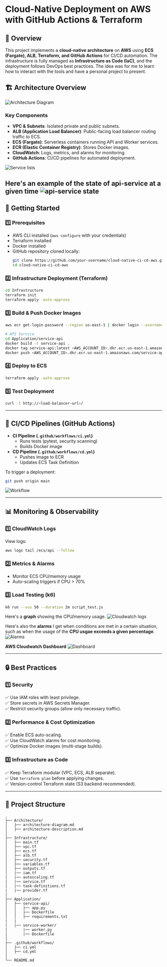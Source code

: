# Cloud-Native Deployment on AWS with GitHub Actions & Terraform

## 📌 **Overview**
This project implements a **cloud-native architecture** on **AWS** using **ECS (Fargate), ALB, Terraform, and GitHub Actions** for CI/CD automation. The infrastructure is fully managed as **Infrastructure as Code (IaC)**, and the deployment follows DevOps best practices.
The idea was for me to learn how to interact with the tools and have a personal project to present.

## 🏗 **Architecture Overview**

![Architecture Diagram](image-6.png)

### **Key Components**
- **VPC & Subnets**: Isolated private and public subnets.
- **ALB (Application Load Balancer)**: Public-facing load balancer routing traffic to ECS.
- **ECS (Fargate)**: Serverless containers running API and Worker services.
- **ECR (Elastic Container Registry)**: Stores Docker images.
- **CloudWatch**: Logs, metrics, and alarms for monitoring.
- **GitHub Actions**: CI/CD pipelines for automated deployment.

![Service lists](image.png)

Here's an example of the state of api-service at a given time
![api-service state](image-1.png)
---

## 🚀 **Getting Started**

### **1️⃣ Prerequisites**
- AWS CLI installed (`aws configure` with your credentials)
- Terraform installed
- Docker installed
- GitHub repository cloned locally:
  ```bash
  git clone https://github.com/your-username/cloud-native-ci-cd-aws.git
  cd cloud-native-ci-cd-aws
  ```

### **2️⃣ Infrastructure Deployment (Terraform)**
```bash
cd Infrastructure
terraform init
terraform apply -auto-approve
```

### **3️⃣ Build & Push Docker Images**
```bash
aws ecr get-login-password --region us-east-1 | docker login --username AWS --password-stdin <AWS_ACCOUNT_ID>.dkr.ecr.us-east-1.amazonaws.com

# API Service
cd Application/service-api
docker build -t service-api .
docker tag service-api:latest <AWS_ACCOUNT_ID>.dkr.ecr.us-east-1.amazonaws.com/service-api:latest
docker push <AWS_ACCOUNT_ID>.dkr.ecr.us-east-1.amazonaws.com/service-api:latest
```

### **4️⃣ Deploy to ECS**
```bash
terraform apply -auto-approve
```

### **5️⃣ Test Deployment**
```bash
curl -I http://<load-balancer-url>/
```
---

## 🔄 **CI/CD Pipelines (GitHub Actions)**
- **CI Pipeline (`.github/workflows/ci.yml`)**
  - Runs tests (pytest, security scanning)
  - Builds Docker image
- **CD Pipeline (`.github/workflows/cd.yml`)**
  - Pushes image to ECR
  - Updates ECS Task Definition

To trigger a deployment:
```bash
git push origin main
```

![Workflow](image-5.png)

---

## 📊 **Monitoring & Observability**

### **1️⃣ CloudWatch Logs**
View logs:
```bash
aws logs tail /ecs/api --follow
```

### **2️⃣ Metrics & Alarms**
- Monitor ECS CPU/memory usage
- Auto-scaling triggers if CPU > 70%

### **3️⃣ Load Testing (k6)**
```bash
k6 run --vus 50 --duration 2m script_test.js
```

Here's a **graph** showing the CPU/memory usage. 
![Cloudwatch logs](image-2.png)

Here's also the **alarms** I get when conditions are met in a certain situation, such as when the usage of the **CPU usgae exceeds a given percentage**.
![Alarms](image-3.png)

**AWS Cloudwatch Dashboard**
![Dashboard](image-4.png)

---

## 🔒 **Best Practices**

### **1️⃣ Security**
✅ Use IAM roles with least privilege.  
✅ Store secrets in AWS Secrets Manager.  
✅ Restrict security groups (allow only necessary traffic).  

### **2️⃣ Performance & Cost Optimization**
✅ Enable ECS auto-scaling.  
✅ Use CloudWatch alarms for cost monitoring.  
✅ Optimize Docker images (multi-stage builds).  

### **3️⃣ Infrastructure as Code**
✅ Keep Terraform modular (VPC, ECS, ALB separate).  
✅ Use `terraform plan` before applying changes.  
✅ Version-control Terraform state (S3 backend recommended).  

---

## 📌 **Project Structure**
```
.
├── Architecture/
│   ├── architecture-diagram.md
│   ├── architecture-description.md
│
├── Infrastructure/
│   ├── main.tf
│   ├── vpc.tf
│   ├── ecs.tf
│   ├── alb.tf
│   ├── security.tf
│   ├── variables.tf
│   ├── outputs.tf
│   |── iam.tf
|   |── autoscaling.tf
|   |── service.tf
|   |── task-definitions.tf
|   |── provider.tf
|
├── Application/
│   ├── service-api/
│   │   ├── app.py
│   │   ├── Dockerfile
│   │   ├── requirements.txt
|   |
|   |── service-worker/
|       |── worker.py
|       |── Dockerfile
│
├── .github/workflows/
│   ├── ci.yml
│   ├── cd.yml
│
└── README.md
```



